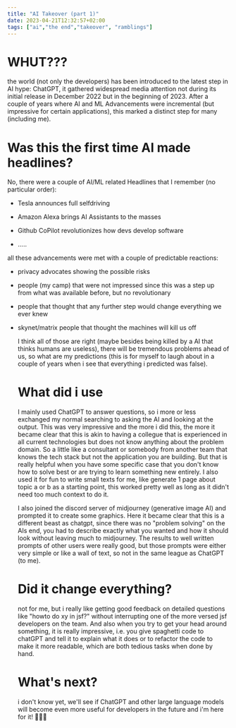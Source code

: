 ```yaml
---
title: "AI Takeover (part 1)"
date: 2023-04-21T12:32:57+02:00
tags: ["ai","the end","takeover", "ramblings"]
---
```


# WHUT???

the world (not only the developers) has been introduced to the latest step in AI hype: ChatGPT, it gathered widespread media attention not during its initial release in December 2022 but in the beginning of 2023. After a couple of years where AI and ML Advancements were incremental (but impressive for certain applications), this marked a distinct step for many (including me).

# Was this the first time AI made headlines?

No, there were a couple of AI/ML related Headlines that I remember (no particular order):

- Tesla announces full selfdriving

- Amazon Alexa brings AI Assistants to the masses

- Github CoPilot revolutionizes how devs develop software

- .....

all these advancements were met with a couple of predictable reactions:

- privacy advocates showing the possible risks

- people (my camp) that were not impressed since this was a step up from what was available before, but no revolutionary

- people that thought that any further step would change everything we ever knew

- skynet/matrix people that thought the machines will kill us off
  
  I think all of those are right (maybe besides being killed by a AI that thinks humans are useless), there will be tremendous problems ahead of us, so what are my predictions (this is for myself to laugh about in a couple of years when i see that everything i predicted was false).
  
  # What did i use
  
  I mainly used ChatGPT to answer questions, so i more or less exchanged my normal searching to asking the AI and looking at the output. This was very impressive and the more i did this, the more it became clear that this is akin to having a collegue that is experienced in all current technologies but does not know anything about the problem domain. So a little like a consultant or somebody from another team that knows the tech stack but not the application you are building. But that is really helpful when you have some specific case that you don't know how to solve best or are trying to learn something new entirely. I also used it for fun to write small texts for me, like generate 1 page about topic a or b as a starting point, this worked pretty well as long as it didn't need too much context to do it.
  
  I also joined the discord server of midjourney (generative image AI) and prompted it to create some graphics. Here it became clear that this is a different beast as chatgpt, since there was no "problem solving" on the AIs end, you had to describe exactly what you wanted and how it should look without leaving much to midjourney. The results to well written prompts of other users were really good, but those prompts were either very simple or like a wall of text, so not in the same league as ChatGPT (to me).
  
  # Did it change everything?
  
  not for me, but i really like getting good feedback on detailed questions like "howto do xy in jsf?" without interrupting one of the more versed jsf developers on the team. And also when you try to get your head around something, it is really impressive, i.e. you give spaghetti code to chatGPT and tell it to explain what it does or to refactor the code to make it more readable, which are both tedious tasks when done by hand.
  
  # What's next?
  
  i don't know yet, we'll see if ChatGPT and other large language models will become even more useful for developers in the future and i'm here for it! 🚀🚀🚀
